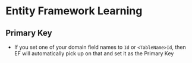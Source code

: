 # Entity Framework Learning

## Primary Key

- If you set one of your domain field names to `Id` or `<TableName>Id`, then EF will automatically pick up on that and set it as the Primary Key